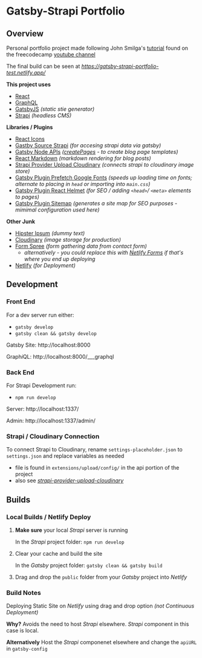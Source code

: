 # Gatsby-Strapi Portfolio

## Overview 
Personal portfolio project made following John Smilga's [tutorial](https://www.youtube.com/watch?v=Oc_ITwxiG-Y&feature=youtu.be) found on the freecodecamp [youtube channel](https://www.youtube.com/channel/UC8butISFwT-Wl7EV0hUK0BQ)

The final build can be seen at *https://gatsby-strapi-portfolio-test.netlify.app/*

**This project uses**
- [React](https://reactjs.org/) 
- [GraphQL](https://graphql.org/)
- [GatsbyJS](https://www.gatsbyjs.org/) *(static stie generator)*
- [Strapi](https://strapi.io/) *(headless CMS)*

**Libraries / Plugins**
- [React Icons](https://react-icons.github.io/react-icons/)
- [Gastby Source Strapi](https://www.gatsbyjs.org/packages/gatsby-source-strapi/?=strapi) *(for accesing strapi data via gatsby)* 
- [Gatsby Node APIs](https://www.gatsbyjs.com/docs/node-apis/) *([createPages](https://www.gatsbyjs.com/docs/node-apis/#createPages) - to create blog page templates)*
- [React Markdown](https://www.npmjs.com/package/react-markdown) *(markdown rendering for blog posts)*
- [Strapi Provider Upload Cloudinary](https://www.npmjs.com/package/strapi-provider-upload-cloudinary) *(connects strapi to cloudinary image store)*
- [Gatsby Plugin Prefetch Google Fonts](https://www.gatsbyjs.com/plugins/gatsby-plugin-prefetch-google-fonts/) *(speeds up loading time on fonts; alternate to placing in `head` or importing into `main.css`)*
- [Gatsby Plugin React Helmet](https://www.gatsbyjs.com/plugins/gatsby-plugin-react-helmet/) *(for SEO / adding `<head>`/ `<meta>` elements to pages)*
- [Gatsby Plugin Sitemap](https://www.gatsbyjs.com/plugins/gatsby-plugin-sitemap/) *(generates a site map for SEO purposes - mimimal configuration used here)*

**Other Junk**
- [Hipster Ipsum](https://hipsum.co/) *(dummy text)*
- [Cloudinary](https://cloudinary.com/) *(image storage for production)*
- [Form Spree](https://formspree.io/) *(form gathering data from contact form)*
    - *alternatively - you could replace this with [Netlify Forms](https://www.netlify.com/products/forms/) if that's where you end up deploying*
- [Netlify](https://www.netlify.com/) *(for Deployment)*

## Development
### Front End
For a dev server run either:
- `gatsby develop` 
- `gatsby clean && gatsby develop`

Gatsby Site: http://localhost:8000

Graph*i*QL: http://localhost:8000/___graphql


### Back End
For Strapi Development run:
- `npm run develop`

Server: http://localhost:1337/

Admin: http://localhost:1337/admin/

### Strapi / Cloudinary Connection
To connect Strapi to Cloudinary, rename `settings-placeholder.json` to `settings.json` and replace variables as needed
- file is found in `extensions/upload/config/` in the api portion of the project
- also see *[strapi-provider-upload-cloudinary](https://www.npmjs.com/package/strapi-provider-upload-cloudinary)* 


## Builds

### Local Builds / Netlify Deploy
1. **Make sure** your local *Strapi* server is running 
    
    In the *Strapi* project folder: `npm run develop`

1. Clear your cache and build the site

    In the *Gatsby* project folder: `gatsby clean && gatsby build`

1. Drag and drop the `public` folder from your *Gatsby* project into *Netlify* 


### Build Notes 
Deploying Static Site on *Netlify* using drag and drop option *(not Continuous Deployment)*

**Why?**
Avoids the need to host *Strapi* elsewhere. *Strapi* component in this case is local.

**Alternatively**
Host the *Strapi* componenet elsewhere and change the `apiURL` in `gatsby-config`